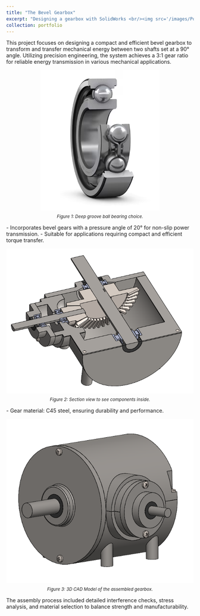```yaml
---
title: "The Bevel Gearbox"
excerpt: "Designing a gearbox with SolidWorks <br/><img src='/images/Portfolio/BevelGearbox/20241224_rotation_animation.gif'>"
collection: portfolio
---
```


This project focuses on designing a compact and efficient bevel gearbox to transform and transfer mechanical energy between two shafts set at a 90° angle. Utilizing precision engineering, the system achieves a 3:1 gear ratio for reliable energy transmission in various mechanical applications.
  
<p align="center">
    <img src="/images/portfolio3-1.png"/>
    <br>
    <sub><i> Figure 1: Deep groove ball bearing choice.</i></sub>  
</p>  
 -   Incorporates bevel gears with a pressure angle of 20° for non-slip power transmission.   
 -   Suitable for applications requiring compact and efficient torque transfer.

  <p align="center">
        <img src="/images/portfolio3-2.png"/>
        <br>
        <sub><i> Figure 2: Section view to see components inside.</i></sub>  
   </p>    
  -   Gear material: C45 steel, ensuring durability and performance.  

 <p align="center">
        <img src="/images/portfolio3-3.png"/>
        <br>
        <sub><i> Figure 3: 3D CAD Model of the assembled gearbox.</i></sub>  
    </p> 
  The assembly process included detailed interference checks, stress analysis, and material selection to balance strength and manufacturability.
